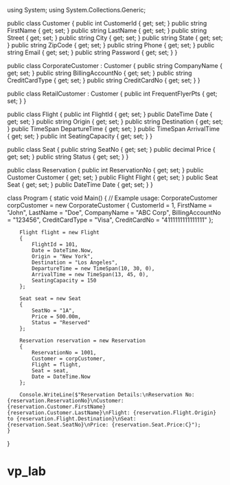 using System;
using System.Collections.Generic;

public class Customer
{
    public int CustomerId { get; set; }
    public string FirstName { get; set; }
    public string LastName { get; set; }
    public string Street { get; set; }
    public string City { get; set; }
    public string State { get; set; }
    public string ZipCode { get; set; }
    public string Phone { get; set; }
    public string Email { get; set; }
    public string Password { get; set; }
}

public class CorporateCustomer : Customer
{
    public string CompanyName { get; set; }
    public string BillingAccountNo { get; set; }
    public string CreditCardType { get; set; }
    public string CreditCardNo { get; set; }
}

public class RetailCustomer : Customer
{
    public int FrequentFlyerPts { get; set; }
}

public class Flight
{
    public int FlightId { get; set; }
    public DateTime Date { get; set; }
    public string Origin { get; set; }
    public string Destination { get; set; }
    public TimeSpan DepartureTime { get; set; }
    public TimeSpan ArrivalTime { get; set; }
    public int SeatingCapacity { get; set; }
}

public class Seat
{
    public string SeatNo { get; set; }
    public decimal Price { get; set; }
    public string Status { get; set; }
}

public class Reservation
{
    public int ReservationNo { get; set; }
    public Customer Customer { get; set; }
    public Flight Flight { get; set; }
    public Seat Seat { get; set; }
    public DateTime Date { get; set; }
}

class Program
{
    static void Main()
    {
        // Example usage:
        CorporateCustomer corpCustomer = new CorporateCustomer
        {
            CustomerId = 1,
            FirstName = "John",
            LastName = "Doe",
            CompanyName = "ABC Corp",
            BillingAccountNo = "123456",
            CreditCardType = "Visa",
            CreditCardNo = "4111111111111111"
        };

        Flight flight = new Flight
        {
            FlightId = 101,
            Date = DateTime.Now,
            Origin = "New York",
            Destination = "Los Angeles",
            DepartureTime = new TimeSpan(10, 30, 0),
            ArrivalTime = new TimeSpan(13, 45, 0),
            SeatingCapacity = 150
        };

        Seat seat = new Seat
        {
            SeatNo = "1A",
            Price = 500.00m,
            Status = "Reserved"
        };

        Reservation reservation = new Reservation
        {
            ReservationNo = 1001,
            Customer = corpCustomer,
            Flight = flight,
            Seat = seat,
            Date = DateTime.Now
        };

        Console.WriteLine($"Reservation Details:\nReservation No: {reservation.ReservationNo}\nCustomer: {reservation.Customer.FirstName} {reservation.Customer.LastName}\nFlight: {reservation.Flight.Origin} to {reservation.Flight.Destination}\nSeat: {reservation.Seat.SeatNo}\nPrice: {reservation.Seat.Price:C}");
    }
}

# vp_lab

